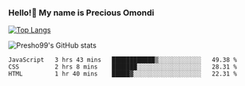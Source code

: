 ### Hello!👋 My name is Precious Omondi 

[![Top Langs](https://github-readme-stats.vercel.app/api/top-langs/?username=Presho99&langs_count=8&theme=dark)](https://github.com/Presho99/github-readme-stats)

![Presho99's GitHub stats](https://github-readme-stats.vercel.app/api?username=Presho99&show_icons=true&theme=dark)

<!--START_SECTION:waka-->

```text
JavaScript   3 hrs 43 mins   ████████████▒░░░░░░░░░░░░   49.38 %
CSS          2 hrs 8 mins    ███████░░░░░░░░░░░░░░░░░░   28.31 %
HTML         1 hr 40 mins    █████▓░░░░░░░░░░░░░░░░░░░   22.31 %
```

<!--END_SECTION:waka-->

